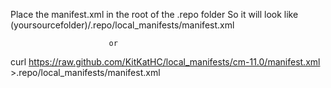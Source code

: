 Place the manifest.xml in the root of the .repo folder
So it will look like (yoursourcefolder)/.repo/local_manifests/manifest.xml

                          or

curl https://raw.github.com/KitKatHC/local_manifests/cm-11.0/manifest.xml >.repo/local_manifests/manifest.xml
